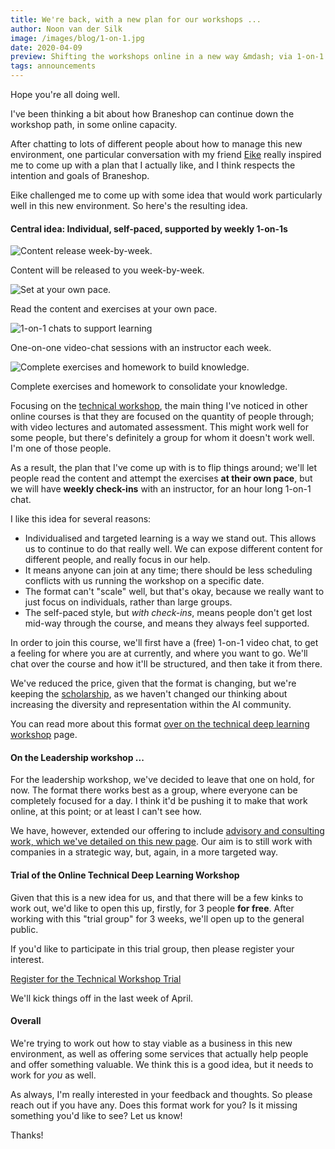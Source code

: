 ```yaml
---
title: We're back, with a new plan for our workshops ...
author: Noon van der Silk
image: /images/blog/1-on-1.jpg
date: 2020-04-09
preview: Shifting the workshops online in a new way &mdash; via 1-on-1 sessions.
tags: announcements
---
```


Hope you're all doing well.

I've been thinking a bit about how Braneshop can continue down the workshop
path, in some online capacity.

After chatting to lots of different people about how to manage this new
environment, one particular conversation with my friend
[Eike](https://www.linkedin.com/in/eike-zeller-1464b767/) really inspired me
to come up with a plan that I actually like, and I think respects the
intention and goals of Braneshop.

Eike challenged me to come up with some idea that would work particularly well
in this new environment. So here's the resulting idea.

<!--more-->

#### Central idea: Individual, self-paced, supported by weekly 1-on-1s

<div class="features">
  <div class="feature">
  <img src="/images/week-by-week.png" alt="Content release week-by-week." />
  <p>Content will be released to you week-by-week.</p>
  </div>
  <div class="feature">
  <img src="/images/your-pace.png" alt="Set at your own pace." />
  <p>Read the content and exercises at your own pace.
  </p>
  </div>
  <div class="feature">
  <img src="/images/1-on-1.png" alt="1-on-1 chats to support learning"/>
  <p>One-on-one video-chat sessions with an instructor each week.
  </p>
  </div>
  <div class="feature">
  <img src="/images/exercises.png" alt="Complete exercises and homework to build knowledge."/>
  <p>Complete exercises and homework to consolidate your knowledge.
  </p>
  </div>
</div>

Focusing on the [technical workshop](/technical-deep-learning-workshop.html),
the main thing I've noticed in other online courses is that they are focused
on the quantity of people through; with video lectures and automated assessment.
This might work well for some people, but there's definitely a group for whom
it doesn't work well. I'm one of those people.

As a result, the plan that I've come up with is to flip things around; we'll
let people read the content and attempt the exercises **at their own pace**,
but we will have **weekly check-ins** with an instructor, for an hour long
1-on-1 chat.

I like this idea for several reasons:

- Individualised and targeted learning is a way we stand out. This allows us
to continue to do that really well. We can expose different content for different
people, and really focus in our help.
- It means anyone can join at any time; there should be less scheduling
conflicts with us running the workshop on a specific date.
- The format can't "scale" well, but that's okay, because we really want to
just focus on individuals, rather than large groups.
- The self-paced style, but _with check-ins_, means people don't get lost
mid-way through the course, and means they always feel supported.

In order to join this course, we'll first have a (free) 1-on-1 video chat, to
get a feeling for where you are at currently, and where you want to go. We'll
chat over the course and how it'll be structured, and then take it from there.

We've reduced the price, given that the format is changing, but we're keeping
the [scholarship](/technical-deep-learning-workshop.html#scholarship), as we
haven't changed our thinking about increasing the diversity and representation
within the AI community.

You can read more about this format [over on the technical deep learning
workshop](/technical-deep-learning-workshop.html) page.



#### On the Leadership workshop ...

For the leadership workshop, we've decided to leave that one on hold, for now.
The format there works best as a group, where everyone can be completely
focused for a day. I think it'd be pushing it to make that work online, at
this point; or at least I can't see how.

We have, however, extended our offering to include [advisory and consulting
work, which we've detailed on this new page](/advisory-and-consulting.html).
Our aim is to still work with companies in a strategic way, but, again, in a
more targeted way.


#### Trial of the Online Technical Deep Learning Workshop

Given that this is a new idea for us, and that there will be a few kinks to
work out, we'd like to open this up, firstly, for 3 people **for free**. After
working with this "trial group" for 3 weeks, we'll open up to the general
public.

If you'd like to participate in this trial group, then please register your
interest.

<div class="btn-b">
<a class="btn" title="Register for the Braneshop Technical Workshop Trial"
href="https://noon006807.typeform.com/to/J2BFQY">Register for the Technical Workshop Trial</a>
</div>

We'll kick things off in the last week of April.


#### Overall

We're trying to work out how to stay viable as a business in this new
environment, as well as offering some services that actually help people and
offer something valuable. We think this is a good idea, but it needs to work
for _you_ as well.

As always, I'm really interested in your feedback and thoughts. So please
reach out if you have any. Does this format work for you? Is it missing
something you'd like to see?  Let us know!

Thanks!
